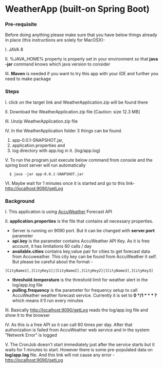 # WeatherApp (built-on Spring Boot)


### Pre-requisite
Before doing anything please make sure that you have below things already in place (this instructions are solely for MacOSX)- 

I. JAVA 8

II. %JAVA_HOME% property is properly set in your environment so that **java -jar** command knows which java version to consider

III. **Maven** is needed if you want to try this app with your IDE and further you need to make package


### Steps
I. click on the target link and WeatherApplication.zip will be found there

II. Download the WeatherApplication.zip file [Caution: size 12.3 MB]

III. Unzip WeatherApplication.zip file

IV. In the WeatherApplication folder 3 things can be found. 
 1. app-0.0.1-SNAPSHOT.jar, 
 2. application.properties and 
 3. log directory with app.log in it. (log/app.log)

V. To run the program just execute below command from console and the spring boot server will run automatically

```
  $ java -jar app-0.0.1-SNAPSHOT.jar
```
VI. Maybe wait for 1 minutes once it is started and go to this link- [http://localhost:9090/getLog](http://localhost:9090/getLog)


### Background

I. This application is using [AccuWeather](https://developer.accuweather.com/accuweather-forecast-api/apis/get/forecasts/v1/daily/5day/%7BlocationKey%7D) Forecast API

II. **application.properties** is the file that contains all necessary properties. 
 - Server is running on 9090 port. But it can be changed with **server.port** parameter
 - **api.key** is the parameter contains AccuWeather API Key. As it is free account, it has limitations 60 calls / day
 - **available.cities** contains key,value pair for cities to get forecast data from Accuweather. This city key can be found from AccuWeather it self. But please be careful about the format -
 ```
 [CityName1],[CityKey1]|[CityName2],[CityKey2]|[CityName3],[CityKey3]
 ```
 - **threshold.temperature** is the threshold limit for weather alert in the log/app.log file
 - **pulling.frequency** is the parameter for frequency setup to call AccuWeather weather forecast service. Currently it is set to **0 \*/1 \* \* \* ?** which means it'll run every minutes
 
 III. Basically [http://localhost:9090/getLog](http://localhost:9090/getLog) reads the log/app.log file and show it to the browser
 
 IV. As this is a free API so it can call 60 times per day. After that authorization is failed from AccuWeather web service and in the system "Network Error" is logged
 
 V. The CronJob doesn't start immediately just after the service starts but it waits for 1 minutes to start. However there is some pre-populated data on **log/app.log** file. And this link will not cause any error - [http://localhost:9090/getLog](http://localhost:9090/getLog) 
